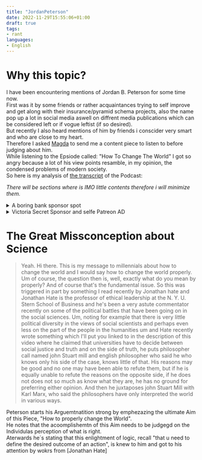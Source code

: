 ```yaml
---
title: "JordanPeterson"
date: 2022-11-29T15:55:06+01:00
draft: true
tags:
- rant
languages:
- English
---
```


# Why this topic?

I have been encountering mentions of Jordan B. Peterson for some time now.  
First was it by some friends or rather acquaintances trying to self improve and get along with their insurance/pyramid schema projects, also the name pop up a lot in social media aswell on diffrent media publications which can be considered left or if vogue leftist (if so desired).   
But recently I also heard mentions of him by friends i conscider very smart and who are close to my heart.  
Therefore I asked [Magda](https://www.instagram.com/begier_official/) to send me a content piece to listen to before judging about him.   
While listening to the Epsiode called: "How To Change The World" I got so angry because a lot of his view points resamble, in my opinion, the condensed problems of modern society.  
So here is my analysis of [the transcript](https://steno.ai/the-jordan-b-peterson-podcast/15-how-to-change-the-world) of the Podcast:

*There will be sections where is IMO little contents therefore i will minimize them.*  

<details>
  <summary>A boring bank sponsor spot</summary>
  
  > This episode is brought to you by Citizens Bank. Whether your grooming poodles or importing noodles. The right banking partner can be a game changer when it comes to making your company thrive. That's why citizens is here to help with dedicated experts who are here to listen to your needs. Citizens is ready to support your business as it rises to the challenge, learn how citizens business banking can help at citizens bank dot com slash go. Big citizens made ready. Hey guys, it's mainly from the victoria's secret pink campus rap team at U. C. L. A. Pink. It's bringing you some holiday cheer the season with festive fields and deals.

</details>

<details>
  <summary>Victoria Secret Sponsor and selfe Patreon AD</summary>

> Score big on comfy, cozy, classic gifts like sleep expert and cute tops and bottoms. Stock up on all your favorite pink pieces now in new holiday colors and prints, shop our campus deals and more at dot com. Mm Welcome to the Jordan B Peterson podcast. This is episode 15. How to change the world properly. Yeah. Mhm. The first half of this episode was released on Youtube as my message to millennials, How to change the world properly. The second half of this podcast is dr Peterson's New Year's message to the world. You can support these podcasts by donating the amount of your choice to dr Peterson's Patreon account, which can be found by searching Jordan Peterson. Patreon or by finding the link in the description, right dr Peterson's self development programs. Self authoring can be found at self authoring dot com.
</details>

# The Great Missconception about Science  


> Yeah. Hi there. This is my message to millennials about how to change the world and I would say how to change the world properly. Um of course, the question then is, well, exactly what do you mean by properly? And of course that's the fundamental issue. So this was triggered in part by something I read recently by Jonathan hate and Jonathan Hate is the professor of ethical leadership at the N. Y. U. Stern School of Business and he's been a very astute commentator recently on some of the political battles that have been going on in the social sciences. Um, noting for example that there is very little political diversity in the views of social scientists and perhaps even less on the part of the people in the humanities um and Hate recently wrote something which I'll put you linked to in the description of this video where he claimed that universities have to decide between social justice and truth and on the side of truth, he puts philosopher call named john Stuart mill and english philosopher who said he who knows only his side of the case, knows little of that. His reasons may be good and no one may have been able to refute them, but if he is equally unable to refute the reasons on the opposite side, if he does not does not so much as know what they are, he has no ground for preferring either opinion. And then he juxtaposes john Stuart Mill with Karl Marx, who said the philosophers have only interpreted the world in various ways.

Peterson starts his Arguemtnatition strong by emphezazing the ultimate Aim of this Piece, "How to properly change the World".  
He notes that the acoomplishemtn of this Aim needs to be judgegd on the Individulas perception of what is right.  
Aterwards he´s stating that this enlightment of logic, recall "that u need to define the desired outcome of an action", is knew to him and got to his attention by wokrs from [Jonathan Hate]